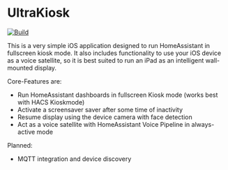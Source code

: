 # UltraKiosk

[![Build](https://github.com/mirkosertic/UltraKiosk/actions/workflows/build.yaml/badge.svg)](https://github.com/mirkosertic/UltraKiosk/actions/workflows/build.yaml)

This is a very simple iOS application designed to run HomeAssistant in fullscreen kiosk mode. It also includes functionality to use your iOS device as a voice satellite, so it is best suited to run an iPad as an intelligent wall-mounted display.

Core-Features are:
* Run HomeAssistant dashboards in fullscreen Kiosk mode (works best with HACS Kioskmode)
* Activate a screensaver saver after some time of inactivity
* Resume display using the device camera with face detection
* Act as a voice satellite with HomeAssistant Voice Pipeline in always-active mode

Planned:
* MQTT integration and device discovery
